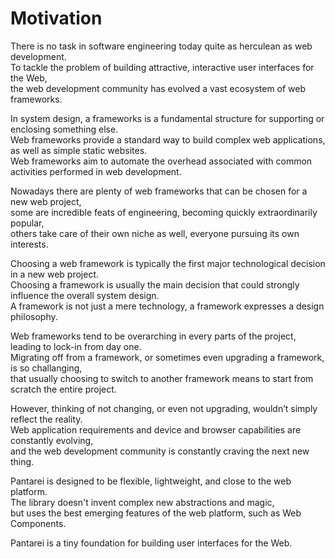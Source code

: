 # Motivation

There is no task in software engineering today quite as herculean as web development.  
To tackle the problem of building attractive, interactive user interfaces for the Web,  
the web development community has evolved a vast ecosystem of web frameworks.

In system design, a frameworks is a fundamental structure for supporting or enclosing something else.  
Web frameworks provide a standard way to build complex web applications, as well as simple static websites.  
Web frameworks aim to automate the overhead associated with common activities performed in web development.  

Nowadays there are plenty of web frameworks that can be chosen for a new web project,  
some are incredible feats of engineering, becoming quickly extraordinarily popular,  
others take care of their own niche as well, everyone pursuing its own interests.

Choosing a web framework is typically the first major technological decision in a new web project.  
Choosing a framework is usually the main decision that could strongly influence the overall system design.  
A framework is not just a mere technology, a framework expresses a design philosophy.

Web frameworks tend to be overarching in every parts of the project, leading to lock-in from day one.  
Migrating off from a framework, or sometimes even upgrading a framework, is so challanging,  
that usually choosing to switch to another framework means to start from scratch the entire project.

However, thinking of not changing, or even not upgrading, wouldn’t simply reflect the reality.  
Web application requirements and device and browser capabilities are constantly evolving,  
and the web development community is constantly craving the next new thing.

Pantarei is designed to be flexible, lightweight, and close to the web platform.  
The library doesn't invent complex new abstractions and magic,  
but uses the best emerging features of the web platform, such as Web Components.

Pantarei is a tiny foundation for building user interfaces for the Web.  
